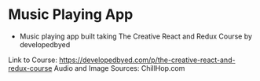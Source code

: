 # Music Playing App

- Music playing app built taking The Creative React and Redux Course by developedbyed

Link to Course: https://developedbyed.com/p/the-creative-react-and-redux-course
Audio and Image Sources: ChillHop.com
